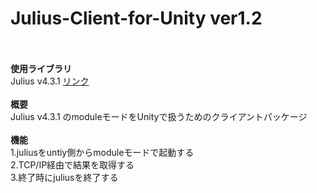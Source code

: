 <h1>Julius-Client-for-Unity ver1.2</h1>
<br>
<br>
<strong>使用ライブラリ</strong><br>
Julius v4.3.1 <a href = "http://julius.sourceforge.jp/">リンク</a><br>
<br>
<strong>概要</strong><br>
Julius v4.3.1 のmoduleモードをUnityで扱うためのクライアントパッケージ<br>
<br>
<strong>機能</strong><br>
1.juliusをuntiy側からmoduleモードで起動する<br>
2.TCP/IP経由で結果を取得する<br>
3.終了時にjuliusを終了する<br>
